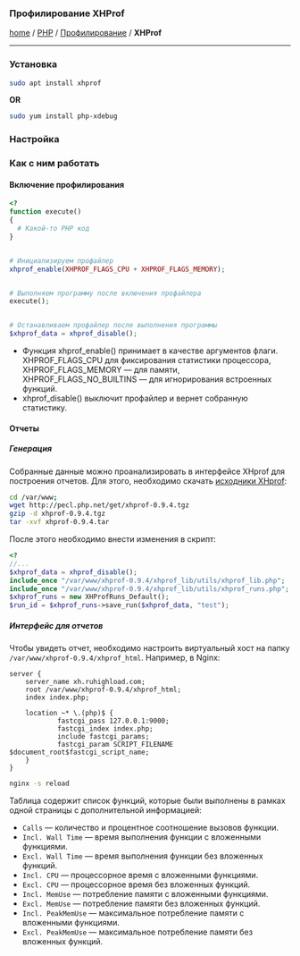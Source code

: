 ### Профилирование XHProf
[home][go-home] / [PHP][go-php] / [Профилирование][go-profiling] / **XHProf**

---

### Установка

```bash
sudo apt install xhprof
```

**OR**

```bash
sudo yum install php-xdebug
```

### Настройка

### Как с ним работать

#### Включение профилирования

```php
<?
function execute()
{
  # Какой-то PHP код
}


# Инициализируем профайлер
xhprof_enable(XHPROF_FLAGS_CPU + XHPROF_FLAGS_MEMORY);


# Выполняем программу после включения профайлера
execute();


# Останавливаем профайлер после выполнения программы
$xhprof_data = xhprof_disable();
```

- Функция xhprof_enable() принимает в качестве аргументов флаги. XHPROF_FLAGS_CPU для фиксирования статистики процессора, XHPROF_FLAGS_MEMORY — для памяти, XHPROF_FLAGS_NO_BUILTINS — для игнорирования встроенных функций.
- xhprof_disable() выключит профайлер и вернет собранную статистику.

#### Отчеты

##### Генерация

Собранные данные можно проанализировать в интерфейсе XHprof для построения отчетов. Для этого, необходимо скачать [исходники XHprof](http://pecl.php.net/package/xhprof):

```bash
cd /var/www;
wget http://pecl.php.net/get/xhprof-0.9.4.tgz
gzip -d xhprof-0.9.4.tgz
tar -xvf xhprof-0.9.4.tar
```

После этого необходимо внести изменения в скрипт:

```php
<?
//...
$xhprof_data = xhprof_disable();
include_once "/var/www/xhprof-0.9.4/xhprof_lib/utils/xhprof_lib.php";
include_once "/var/www/xhprof-0.9.4/xhprof_lib/utils/xhprof_runs.php";
$xhprof_runs = new XHProfRuns_Default();
$run_id = $xhprof_runs->save_run($xhprof_data, "test");
```

##### Интерфейс для отчетов

Чтобы увидеть отчет, необходимо настроить виртуальный хост на папку `/var/www/xhprof-0.9.4/xhprof_html`. Например, в Nginx:

```apacheconfig
server {
	server_name xh.ruhighload.com;
	root /var/www/xhprof-0.9.4/xhprof_html;
	index index.php;

	location ~* \.(php)$ {
        	fastcgi_pass 127.0.0.1:9000;
	        fastcgi_index index.php;
        	include fastcgi_params;
        	fastcgi_param SCRIPT_FILENAME $document_root$fastcgi_script_name;
	}
}
```

```bash
nginx -s reload
```


Таблица содержит список функций, которые были выполнены в рамках одной страницы с дополнительной информацией:

- `Calls` — количество и процентное соотношение вызовов функции.
- `Incl. Wall Time` — время выполнения функции с вложенными функциями.
- `Excl. Wall Time` — время выполнения функции без вложенных функций.
- `Incl. CPU` — процессорное время с вложенными функциями.
- `Excl. CPU` — процессорное время без вложенных функций.
- `Incl. MemUse` — потребление памяти с вложенными функциями.
- `Excl. MemUse` — потребление памяти без вложенных функций.
- `Incl. PeakMemUse` — максимальное потребление памяти с вложенными функциями.
- `Excl. PeakMemUse` — максимальное потребление памяти без вложенных функций.

[go-profiling]: ./index.md
[go-home]: ../../index.md
[go-php]: ../index.md
